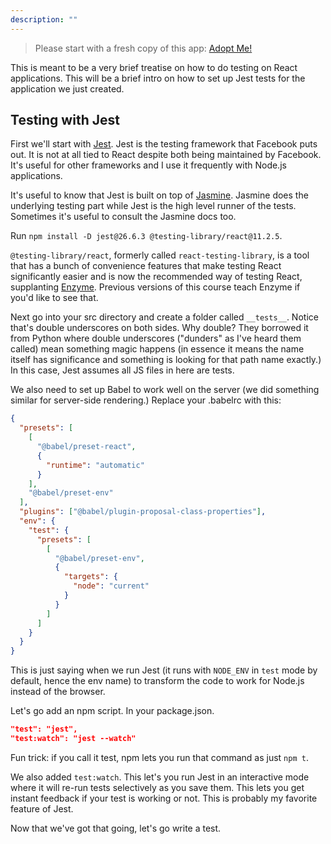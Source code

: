 ```yaml
---
description: ""
---
```


> Please start with a fresh copy of this app: [Adopt Me!][app]

This is meant to be a very brief treatise on how to do testing on React applications. This will be a brief intro on how to set up Jest tests for the application we just created.

## Testing with Jest

First we'll start with [Jest][jest]. Jest is the testing framework that Facebook puts out. It is not at all tied to React despite both being maintained by Facebook. It's useful for other frameworks and I use it frequently with Node.js applications.

It's useful to know that Jest is built on top of [Jasmine][jasmine]. Jasmine does the underlying testing part while Jest is the high level runner of the tests. Sometimes it's useful to consult the Jasmine docs too.

Run `npm install -D jest@26.6.3 @testing-library/react@11.2.5`.

`@testing-library/react`, formerly called `react-testing-library`, is a tool that has a bunch of convenience features that make testing React significantly easier and is now the recommended way of testing React, supplanting [Enzyme][enzyme]. Previous versions of this course teach Enzyme if you'd like to see that.

Next go into your src directory and create a folder called `__tests__`. Notice that's double underscores on both sides. Why double? They borrowed it from Python where double underscores ("dunders" as I've heard them called) mean something magic happens (in essence it means the name itself has significance and something is looking for that path name exactly.) In this case, Jest assumes all JS files in here are tests.

We also need to set up Babel to work well on the server (we did something similar for server-side rendering.) Replace your .babelrc with this:

```json
{
  "presets": [
    [
      "@babel/preset-react",
      {
        "runtime": "automatic"
      }
    ],
    "@babel/preset-env"
  ],
  "plugins": ["@babel/plugin-proposal-class-properties"],
  "env": {
    "test": {
      "presets": [
        [
          "@babel/preset-env",
          {
            "targets": {
              "node": "current"
            }
          }
        ]
      ]
    }
  }
}
```

This is just saying when we run Jest (it runs with `NODE_ENV` in `test` mode by default, hence the env name) to transform the code to work for Node.js instead of the browser.

Let's go add an npm script. In your package.json.

```json
"test": "jest",
"test:watch": "jest --watch"
```

Fun trick: if you call it test, npm lets you run that command as just `npm t`.

We also added `test:watch`. This let's you run Jest in an interactive mode where it will re-run tests selectively as you save them. This lets you get instant feedback if your test is working or not. This is probably my favorite feature of Jest.

Now that we've got that going, let's go write a test.

[jest]: https://jestjs.io
[jasmine]: https://jasmine.github.io/
[enzyme]: http://airbnb.io/enzyme/
[istanbul]: https://istanbul.js.org
[res]: https://raw.githubusercontent.com/btholt/complete-intro-to-react-v5/testing/__mocks__/@frontendmasters/res.json
[app]: https://github.com/btholt/citr-v7-project/tree/master/12-portals-and-refs
